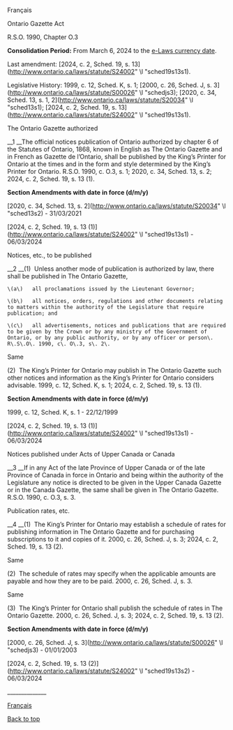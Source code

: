 [<a id="Top"></a>Français](http://www.ontario.ca/fr/lois/loi/90o03)

Ontario Gazette Act

R\.S\.O\. 1990, Chapter O\.3

__Consolidation Period:__ From March 6, 2024 to the [e\-Laws currency date](http://www.e-laws.gov.on.ca/navigation?file=currencyDates&lang=en)\.

Last amendment: [2024, c\. 2, Sched\. 19, s\. 13](http://www.ontario.ca/laws/statute/S24002" \l "sched19s13s1)\.

Legislative History: 1999, c\. 12, Sched\. K, s\. 1; [2000, c\. 26, Sched\. J, s\. 3](http://www.ontario.ca/laws/statute/S00026" \l "schedjs3); [2020, c\. 34, Sched\. 13, s\. 1, 2](http://www.ontario.ca/laws/statute/S20034" \l "sched13s1); [2024, c\. 2, Sched\. 19, s\. 13](http://www.ontario.ca/laws/statute/S24002" \l "sched19s13s1)\.

The Ontario Gazette authorized

__1 __The official notices publication of Ontario authorized by chapter 6 of the Statutes of Ontario, 1868, known in English as The Ontario Gazette and in French as Gazette de l’Ontario, shall be published by the King’s Printer for Ontario at the times and in the form and style determined by the King’s Printer for Ontario\.  R\.S\.O\. 1990, c\. O\.3, s\. 1; 2020, c\. 34, Sched\. 13, s\. 2; 2024, c\. 2, Sched\. 19, s\. 13 \(1\)\.

__Section Amendments with date in force \(d/m/y\)__

[2020, c\. 34, Sched\. 13, s\. 2](http://www.ontario.ca/laws/statute/S20034" \l "sched13s2) \- 31/03/2021

[2024, c\. 2, Sched\. 19, s\. 13 \(1\)](http://www.ontario.ca/laws/statute/S24002" \l "sched19s13s1) \- 06/03/2024

Notices, etc\., to be published

__2 __\(1\)  Unless another mode of publication is authorized by law, there shall be published in The Ontario Gazette,

	\(a\)	all proclamations issued by the Lieutenant Governor;

	\(b\)	all notices, orders, regulations and other documents relating to matters within the authority of the Legislature that require publication; and

	\(c\)	all advertisements, notices and publications that are required to be given by the Crown or by any ministry of the Government of Ontario, or by any public authority, or by any officer or person\.  R\.S\.O\. 1990, c\. O\.3, s\. 2\.

Same

\(2\)  The King’s Printer for Ontario may publish in The Ontario Gazette such other notices and information as the King’s Printer for Ontario considers advisable\.  1999, c\. 12, Sched\. K, s\. 1; 2024, c\. 2, Sched\. 19, s\. 13 \(1\)\.

__Section Amendments with date in force \(d/m/y\)__

1999, c\. 12, Sched\. K, s\. 1 \- 22/12/1999

[2024, c\. 2, Sched\. 19, s\. 13 \(1\)](http://www.ontario.ca/laws/statute/S24002" \l "sched19s13s1) \- 06/03/2024

Notices published under Acts of Upper Canada or Canada

__3 __If in any Act of the late Province of Upper Canada or of the late Province of Canada in force in Ontario and being within the authority of the Legislature any notice is directed to be given in the Upper Canada Gazette or in the Canada Gazette, the same shall be given in The Ontario Gazette\.  R\.S\.O\. 1990, c\. O\.3, s\. 3\.

Publication rates, etc\.

__4 __\(1\)  The King’s Printer for Ontario may establish a schedule of rates for publishing information in The Ontario Gazette and for purchasing subscriptions to it and copies of it\.  2000, c\. 26, Sched\. J, s\. 3; 2024, c\. 2, Sched\. 19, s\. 13 \(2\)\.

Same

\(2\)  The schedule of rates may specify when the applicable amounts are payable and how they are to be paid\.  2000, c\. 26, Sched\. J, s\. 3\.

Same

\(3\)  The King’s Printer for Ontario shall publish the schedule of rates in The Ontario Gazette\.  2000, c\. 26, Sched\. J, s\. 3; 2024, c\. 2, Sched\. 19, s\. 13 \(2\)\.

__Section Amendments with date in force \(d/m/y\)__

[2000, c\. 26, Sched\. J, s\. 3](http://www.ontario.ca/laws/statute/S00026" \l "schedjs3) \- 01/01/2003

[2024, c\. 2, Sched\. 19, s\. 13 \(2\)](http://www.ontario.ca/laws/statute/S24002" \l "sched19s13s2) \- 06/03/2024

\_\_\_\_\_\_\_\_\_\_\_\_\_\_

[Français](http://www.ontario.ca/fr/lois/loi/90o03)

[Back to top](#Top)


